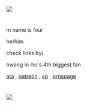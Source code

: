 ![](https://komarev.com/ghpvc/?username=fourinteger&color=261909)
  
#
m name is four

he/him

check links byi

hwang in-ho's 4th biggest fan

<a href="https://fourinteger.atabook.org">ata</a> , <a href="https://www.patreon.com/c/fourinteger/about">patreon</a> , <a href="https://four-integer.straw.page">sp</a> , <a href="https://en.pronouns.page/@fourinteger">prnspage</a>
#

![](https://i.pinimg.com/1200x/3a/8c/4d/3a8c4d6f2d52256b7c223c24e82b07b6.jpg)
